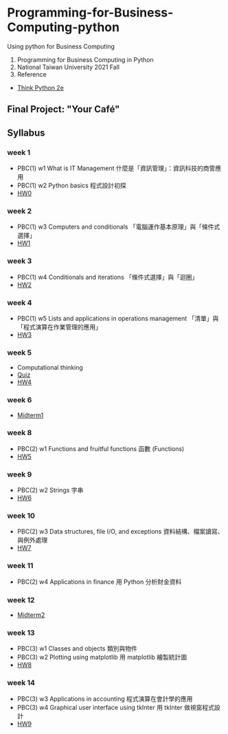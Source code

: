 # Programming-for-Business-Computing-python
Using python for Business Computing
1. Programming for Business Computing in Python
2. National Taiwan University 2021 Fall
3. Reference
- [Think Python 2e](https://greenteapress.com/wp/think-python-2e/)

## Final Project: "Your Café"

## Syllabus
### week 1
- PBC(1) w1 What is IT Management 什麼是「資訊管理」：資訊科技的商管應用
- PBC(1) w2 Python basics 程式設計初探 
- [HW0](https://github.com/anniechen0506/Programming-for-Business-Computing-python/blob/a09d03da659cf9b82182344987b6ca6fedc6abbe/HW0)

### week 2
- PBC(1) w3 Computers and conditionals 「電腦運作基本原理」與「條件式選擇」
- [HW1](https://github.com/anniechen0506/Programming-for-Business-Computing-python/hw1)

### week 3
- PBC(1) w4 Conditionals and iterations 「條件式選擇」與「迴圈」
- [HW2](https://github.com/anniechen0506/Programming-for-Business-Computing-python/hw2)

### week 4
- PBC(1) w5 Lists and applications in operations management 「清單」與「程式演算在作業管理的應用」
- [HW3](https://github.com/anniechen0506/Programming-for-Business-Computing-python/hw3)

### week 5 
- Computational thinking
- [Quiz](https://github.com/anniechen0506/Programming-for-Business-Computing-python/quiz)
- [HW4](https://github.com/anniechen0506/Programming-for-Business-Computing-python/hw4)

### week 6
- [Midterm1](https://github.com/anniechen0506/Programming-for-Business-Computing-python/midterm1)

### week 8
- PBC(2) w1 Functions and fruitful functions 函數 (Functions)
- [HW5](https://github.com/anniechen0506/Programming-for-Business-Computing-python/hw5)

### week 9
- PBC(2) w2 Strings 字串
- [HW6](https://github.com/anniechen0506/Programming-for-Business-Computing-python/hw6)

### week 10
- PBC(2) w3 Data structures, file I/O, and exceptions 資料結構、檔案讀寫、與例外處理
- [HW7](https://github.com/anniechen0506/Programming-for-Business-Computing-python/hw7)

### week 11
- PBC(2) w4 Applications in finance 用 Python 分析財金資料

### week 12
- [Midterm2](https://github.com/anniechen0506/Programming-for-Business-Computing-python/midterm2)

### week 13
- PBC(3) w1 Classes and objects 類別與物件
- PBC(3) w2 Plotting using matplotlib 用 matplotlib 繪製統計圖
- [HW8](https://github.com/anniechen0506/Programming-for-Business-Computing-python/hw8)

### week 14
- PBC(3) w3 Applications in accounting 程式演算在會計學的應用
- PBC(3) w4 Graphical user interface using tkInter 用 tkInter 做視窗程式設計
- [HW9](https://github.com/anniechen0506/Programming-for-Business-Computing-python/hw9)
